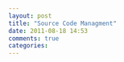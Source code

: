 ```yaml
---
layout: post
title: "Source Code Managment"
date: 2011-08-18 14:53
comments: true
categories: 
---
```

